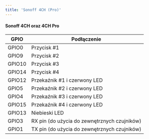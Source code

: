 ```yaml
---
title: 'Sonoff 4CH (Pro)'
---
```


#### Sonoff 4CH oraz 4CH Pro

| GPIO | Podłączenie |
| - | - |
| GPIO0	| Przycisk #1 |
| GPIO9	| Przycisk #2 |
| GPIO10	| Przycisk #3 |
| GPIO14	| Przycisk #4 |
| GPIO12 | Przekaźnik #1 i czerwony LED |
| GPIO5 | Przekaźnik #2  i czerwony LED |
| GPIO4 | Przekaźnik #3  i czerwony LED |
| GPIO15 | Przekaźnik #4  i czerwony LED |
| GPIO13 | Niebieski LED |
| GPIO3	| RX pin (do użycia do zewnętrznych czujników) |
| GPIO1	| TX pin (do użycia do zewnętrznych czujników) |